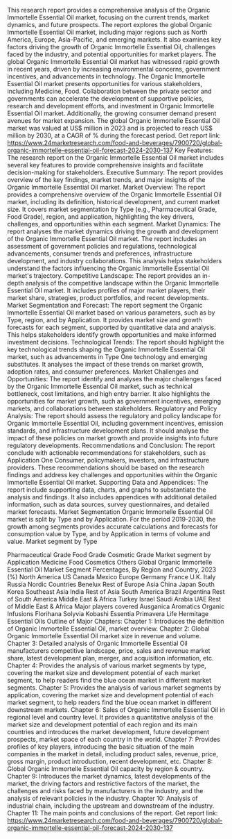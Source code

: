 This research report provides a comprehensive analysis of the Organic Immortelle Essential Oil market, focusing on the current trends, market dynamics, and future prospects. The report explores the global Organic Immortelle Essential Oil market, including major regions such as North America, Europe, Asia-Pacific, and emerging markets. It also examines key factors driving the growth of Organic Immortelle Essential Oil, challenges faced by the industry, and potential opportunities for market players.
The global Organic Immortelle Essential Oil market has witnessed rapid growth in recent years, driven by increasing environmental concerns, government incentives, and advancements in technology. The Organic Immortelle Essential Oil market presents opportunities for various stakeholders, including Medicine, Food. Collaboration between the private sector and governments can accelerate the development of supportive policies, research and development efforts, and investment in Organic Immortelle Essential Oil market. Additionally, the growing consumer demand present avenues for market expansion.
The global Organic Immortelle Essential Oil market was valued at US$ million in 2023 and is projected to reach US$ million by 2030, at a CAGR of % during the forecast period.
Get report link: https://www.24marketresearch.com/food-and-beverages/7900720/global-organic-immortelle-essential-oil-forecast-2024-2030-137
Key Features:
The research report on the Organic Immortelle Essential Oil market includes several key features to provide comprehensive insights and facilitate decision-making for stakeholders.
Executive Summary: The report provides overview of the key findings, market trends, and major insights of the Organic Immortelle Essential Oil market.
Market Overview: The report provides a comprehensive overview of the Organic Immortelle Essential Oil market, including its definition, historical development, and current market size. It covers market segmentation by Type (e.g., Pharmaceutical Grade, Food Grade), region, and application, highlighting the key drivers, challenges, and opportunities within each segment.
Market Dynamics: The report analyses the market dynamics driving the growth and development of the Organic Immortelle Essential Oil market. The report includes an assessment of government policies and regulations, technological advancements, consumer trends and preferences, infrastructure development, and industry collaborations. This analysis helps stakeholders understand the factors influencing the Organic Immortelle Essential Oil market's trajectory.
Competitive Landscape: The report provides an in-depth analysis of the competitive landscape within the Organic Immortelle Essential Oil market. It includes profiles of major market players, their market share, strategies, product portfolios, and recent developments.
Market Segmentation and Forecast: The report segment the Organic Immortelle Essential Oil market based on various parameters, such as by Type, region, and by Application. It provides market size and growth forecasts for each segment, supported by quantitative data and analysis. This helps stakeholders identify growth opportunities and make informed investment decisions.
Technological Trends: The report should highlight the key technological trends shaping the Organic Immortelle Essential Oil market, such as advancements in Type One technology and emerging substitutes. It analyses the impact of these trends on market growth, adoption rates, and consumer preferences.
Market Challenges and Opportunities: The report identify and analyses the major challenges faced by the Organic Immortelle Essential Oil market, such as technical bottleneck, cost limitations, and high entry barrier. It also highlights the opportunities for market growth, such as government incentives, emerging markets, and collaborations between stakeholders.
Regulatory and Policy Analysis: The report should assess the regulatory and policy landscape for Organic Immortelle Essential Oil, including government incentives, emission standards, and infrastructure development plans. It should analyse the impact of these policies on market growth and provide insights into future regulatory developments.
Recommendations and Conclusion: The report conclude with actionable recommendations for stakeholders, such as Application One Consumer, policymakers, investors, and infrastructure providers. These recommendations should be based on the research findings and address key challenges and opportunities within the Organic Immortelle Essential Oil market.
Supporting Data and Appendices: The report include supporting data, charts, and graphs to substantiate the analysis and findings. It also includes appendices with additional detailed information, such as data sources, survey questionnaires, and detailed market forecasts.
Market Segmentation
Organic Immortelle Essential Oil market is split by Type and by Application. For the period 2019-2030, the growth among segments provides accurate calculations and forecasts for consumption value by Type, and by Application in terms of volume and value.
Market segment by Type

Pharmaceutical Grade
Food Grade
Cosmetic Grade
Market segment by Application
Medicine
Food
Cosmetics
Others
Global Organic Immortelle Essential Oil Market Segment Percentages, By Region and Country, 2023 (%)
North America
US
Canada
Mexico
Europe
Germany
France
U.K.
Italy
Russia
Nordic Countries
Benelux
Rest of Europe
Asia
China
Japan
South Korea
Southeast Asia
India
Rest of Asia
South America
Brazil
Argentina
Rest of South America
Middle East & Africa
Turkey
Israel
Saudi Arabia
UAE
Rest of Middle East & Africa
Major players covered
Ausganica
Aromatics
Organic Infusions
Florihana
Solyvia
Kobashi Essentia
Primavera Life
Hermitage Essential Oils
Outline of Major Chapters:
Chapter 1: Introduces the definition of Organic Immortelle Essential Oil, market overview.
Chapter 2: Global Organic Immortelle Essential Oil market size in revenue and volume.
Chapter 3: Detailed analysis of Organic Immortelle Essential Oil manufacturers competitive landscape, price, sales and revenue market share, latest development plan, merger, and acquisition information, etc.
Chapter 4: Provides the analysis of various market segments by type, covering the market size and development potential of each market segment, to help readers find the blue ocean market in different market segments.
Chapter 5: Provides the analysis of various market segments by application, covering the market size and development potential of each market segment, to help readers find the blue ocean market in different downstream markets.
Chapter 6: Sales of Organic Immortelle Essential Oil in regional level and country level. It provides a quantitative analysis of the market size and development potential of each region and its main countries and introduces the market development, future development prospects, market space of each country in the world.
Chapter 7: Provides profiles of key players, introducing the basic situation of the main companies in the market in detail, including product sales, revenue, price, gross margin, product introduction, recent development, etc.
Chapter 8: Global Organic Immortelle Essential Oil capacity by region & country.
Chapter 9: Introduces the market dynamics, latest developments of the market, the driving factors and restrictive factors of the market, the challenges and risks faced by manufacturers in the industry, and the analysis of relevant policies in the industry.
Chapter 10: Analysis of industrial chain, including the upstream and downstream of the industry.
Chapter 11: The main points and conclusions of the report.
Get report link: https://www.24marketresearch.com/food-and-beverages/7900720/global-organic-immortelle-essential-oil-forecast-2024-2030-137
